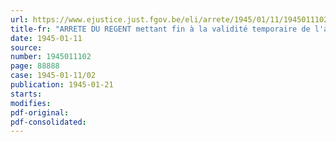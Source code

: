 ```yaml
---
url: https://www.ejustice.just.fgov.be/eli/arrete/1945/01/11/1945011102/justel
title-fr: "ARRETE DU REGENT mettant fin à la validité temporaire de l'arrêté du 31 octobre 1940"
date: 1945-01-11
source:
number: 1945011102
page: 88888
case: 1945-01-11/02
publication: 1945-01-21
starts:
modifies:
pdf-original:
pdf-consolidated:
---
```



